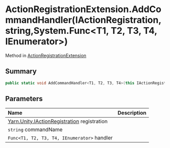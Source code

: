 # ActionRegistrationExtension.AddCommandHandler(IActionRegistration,string,System.Func<T1, T2, T3, T4, IEnumerator>)

Method in [ActionRegistrationExtension](/docs/api/csharp/yarn.unity.actionregistrationextension.md)

## Summary



```csharp
public static void AddCommandHandler<T1, T2, T3, T4>(this IActionRegistration registration, string commandName, System.Func<T1, T2, T3, T4, IEnumerator> handler);
```

## Parameters

|Name|Description|
|:---|:---|
|[Yarn.Unity.IActionRegistration](/docs/api/csharp/yarn.unity.iactionregistration.md) registration||
|`string` commandName||
|`Func<T1, T2, T3, T4, IEnumerator>` handler||

